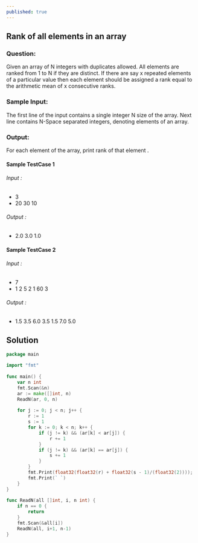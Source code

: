 ```yaml
---
published: true
---
```


## Rank of all elements in an array

### Question:

Given an array of N integers with duplicates allowed. All elements are ranked from 1 to N if they are distinct. If there are say x repeated elements of a particular value then each element should be assigned a rank equal to the arithmetic mean of x consecutive ranks.


### Sample Input:

The first line of the input contains a single integer N size of the array.
Next line contains N-Space separated integers, denoting elements of an array.

### Output:

For each element of the array, print rank of that element .


#### Sample TestCase 1
###### Input :
- 3
- 20 30 10 

###### Output :

- 2.0 3.0 1.0

#### Sample TestCase 2
###### Input :
- 7
- 1 2 5 2 1 60 3


###### Output :

- 1.5 3.5 6.0 3.5 1.5 7.0 5.0



## Solution


```go
package main
 
import "fmt"
 
func main() {
    var n int
    fmt.Scan(&n)
    ar := make([]int, n)
    ReadN(ar, 0, n)
 
    for j := 0; j < n; j++ {
        r := 1
        s := 1
        for k := 0; k < n; k++ {
            if (j != k) && (ar[k] < ar[j]) {
                r += 1
            }
            if (j != k) && (ar[k] == ar[j]) {
                s += 1
            }
        }
        fmt.Print(float32(float32(r) + float32(s - 1)/(float32(2))));
        fmt.Print(` `)
    }
}
 
func ReadN(all []int, i, n int) {
    if n == 0 {
        return
    }
    fmt.Scan(&all[i])
    ReadN(all, i+1, n-1)
}
```
